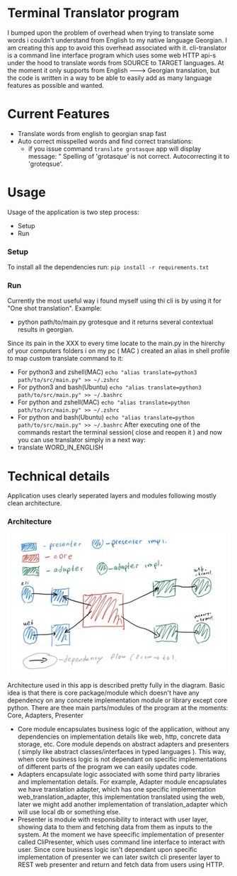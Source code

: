# Terminal Translator program
I bumped upon the problem of overhead when trying to translate some words i couldn't understand from English to my native language Georgian. I am creating this app to avoid this overhead associated with it.
cli-translator is a command line interface program which uses some web HTTP api-s under the hood to translate words from SOURCE to TARGET languages.
At the moment it only supports from English ---> Georgian translation, but the code is written in a way to be able to easily  add as many language features as possible and wanted.

# Current Features
- Translate words from english to georgian snap fast
- Auto correct misspelled words and find correct translations:
	-  if you issue command `translate grotasque` app will display message: " Spelling of 'grotasque' is not correct. Autocorrecting it to 'groteqsue'. 

# Usage
Usage of the application is two step process:
- Setup
- Run
### Setup
To install all the dependencies run: `pip install -r requirements.txt`
### Run
Currently the most useful way i found myself using thi cli is by using it for "One shot translation".
Example:
- python path/to/main.py grotesque 
and it returns several contextual results in georgian.

Since its pain in the XXX to every time locate to the main.py in the hirerchy of your computers folders i on my pc ( MAC ) created an alias in shell profile to map custom translate command to it:
- For python3 and zshell(MAC) `echo "alias translate=python3 path/to/src/main.py" >> ~/.zshrc`
- For python3 and bash(Ubuntu) `echo "alias translate=python3 path/to/src/main.py" >> ~/.bashrc`
- For python and zshell(MAC) `echo "alias translate=python path/to/src/main.py" >> ~/.zshrc`
- For python and bash(Ubuntu) `echo "alias translate=python path/to/src/main.py" >> ~/.bashrc`
After executing one of the commands restart the terminal session( close and reopen it ) and now you can use translator simply in a next way:
- translate WORD_IN_ENGLISH

# Technical details
Application uses clearly seperated layers and modules following mostly clean architecture.

### Architecture
![Architecture diagram](./assets/arch.png)

Architecture used in this app is described pretty fully in the diagram. Basic idea is that there is core package/module which doesn't have any dependency on any concrete implementation module or library except core python.
There are thee main parts/modules of the program at the moments: Core, Adapters, Presenter
- Core module encapsulates business logic of the application, without any dependencies on implementation details like web, http, concrete data storage, etc.
  Core module depends on abstract adapters and presenters ( simply like abstract classes/interfaces in typed languages ).
  This way, when core business logic is not dependant on specific implementations of different parts of the program we can easily updates code.
-  Adapters encapsulate logic associated with some third party libraries and implementation details. 
   For example, Adapter module encapsulates we have translation adapter, which has one specific implementation web_translation_adapter, this implementation translated using the web, 
   later we might add another implementation of translation_adapter which will use local db or something else.
- Presenter is module with responsibility to interact with user layer, showing data to them and fetching data from them as inputs to the system. At the moment we have speecific implementation of presenter called CliPresenter, which uses
command line interface to interact with user. 
  Since core business logic isn't dependant upon specific implementation of presenter we can later switch cli presenter layer to REST web presenter and return and fetch data from users using HTTP.
